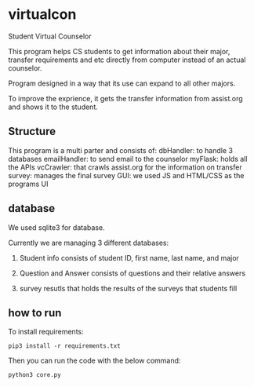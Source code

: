 # virtualcon

Student Virtual Counselor 

This program helps CS students to get information about their major, transfer requirements and etc directly from computer instead of an actual counselor. 

Program designed in a way that its use can expand to all other majors.

To improve the exprience, it gets the transfer information from assist.org and shows it to the student.

## Structure

This program is a multi parter and consists of:
dbHandler: to handle 3 databases
emailHandler: to send email to the counselor 
myFlask: holds all the APIs 
vcCrawler: that crawls assist.org for the information on transfer
survey: manages the final survey
GUI: we used JS and HTML/CSS as the programs UI

## database
We used sqlite3 for database. 

Currently we are managing 3 different databases:
1. Student info consists of student ID, first name, last name, and major

2. Question and Answer consists of questions and their relative answers

3. survey resutls that holds the results of the surveys that students fill

## how to run
To install requirements: 
    
    pip3 install -r requirements.txt

Then you can run the code with the below command:

    python3 core.py
